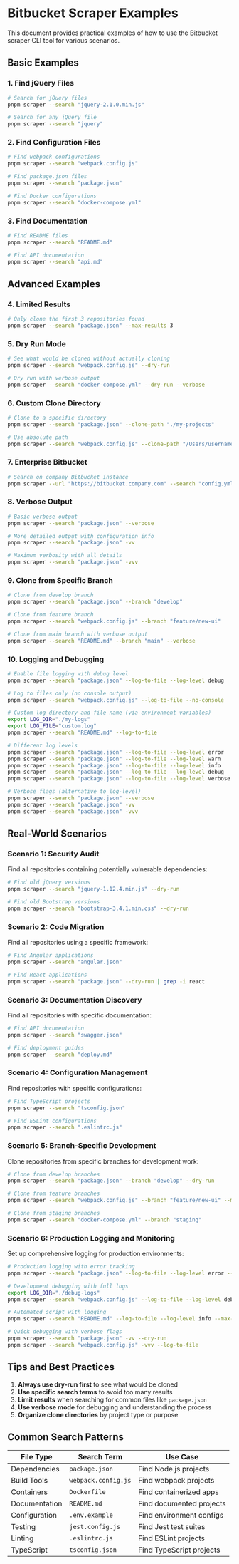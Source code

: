 # Bitbucket Scraper Examples

This document provides practical examples of how to use the Bitbucket scraper CLI tool for various scenarios.

## Basic Examples

### 1. Find jQuery Files
```bash
# Search for jQuery files
pnpm scraper --search "jquery-2.1.0.min.js"

# Search for any jQuery file
pnpm scraper --search "jquery"
```

### 2. Find Configuration Files
```bash
# Find webpack configurations
pnpm scraper --search "webpack.config.js"

# Find package.json files
pnpm scraper --search "package.json"

# Find Docker configurations
pnpm scraper --search "docker-compose.yml"
```

### 3. Find Documentation
```bash
# Find README files
pnpm scraper --search "README.md"

# Find API documentation
pnpm scraper --search "api.md"
```

## Advanced Examples

### 4. Limited Results
```bash
# Only clone the first 3 repositories found
pnpm scraper --search "package.json" --max-results 3
```

### 5. Dry Run Mode
```bash
# See what would be cloned without actually cloning
pnpm scraper --search "webpack.config.js" --dry-run

# Dry run with verbose output
pnpm scraper --search "docker-compose.yml" --dry-run --verbose
```

### 6. Custom Clone Directory
```bash
# Clone to a specific directory
pnpm scraper --search "package.json" --clone-path "./my-projects"

# Use absolute path
pnpm scraper --search "webpack.config.js" --clone-path "/Users/username/projects"
```

### 7. Enterprise Bitbucket
```bash
# Search on company Bitbucket instance
pnpm scraper --url "https://bitbucket.company.com" --search "config.yml"
```

### 8. Verbose Output
```bash
# Basic verbose output
pnpm scraper --search "package.json" --verbose

# More detailed output with configuration info
pnpm scraper --search "package.json" -vv

# Maximum verbosity with all details
pnpm scraper --search "package.json" -vvv
```

### 9. Clone from Specific Branch
```bash
# Clone from develop branch
pnpm scraper --search "package.json" --branch "develop"

# Clone from feature branch
pnpm scraper --search "webpack.config.js" --branch "feature/new-ui"

# Clone from main branch with verbose output
pnpm scraper --search "README.md" --branch "main" --verbose
```

### 10. Logging and Debugging
```bash
# Enable file logging with debug level
pnpm scraper --search "package.json" --log-to-file --log-level debug

# Log to files only (no console output)
pnpm scraper --search "webpack.config.js" --log-to-file --no-console

# Custom log directory and file name (via environment variables)
export LOG_DIR="./my-logs"
export LOG_FILE="custom.log"
pnpm scraper --search "README.md" --log-to-file

# Different log levels
pnpm scraper --search "package.json" --log-to-file --log-level error    # Only errors
pnpm scraper --search "package.json" --log-to-file --log-level warn     # Warnings and errors
pnpm scraper --search "package.json" --log-to-file --log-level info     # Info, warnings, and errors
pnpm scraper --search "package.json" --log-to-file --log-level debug    # Debug, info, warnings, and errors
pnpm scraper --search "package.json" --log-to-file --log-level verbose  # All log levels

# Verbose flags (alternative to log-level)
pnpm scraper --search "package.json" --verbose                          # Basic verbose
pnpm scraper --search "package.json" -vv                                # Debug level
pnpm scraper --search "package.json" -vvv                               # Maximum verbosity
```

## Real-World Scenarios

### Scenario 1: Security Audit
Find all repositories containing potentially vulnerable dependencies:
```bash
# Find old jQuery versions
pnpm scraper --search "jquery-1.12.4.min.js" --dry-run

# Find old Bootstrap versions
pnpm scraper --search "bootstrap-3.4.1.min.css" --dry-run
```

### Scenario 2: Code Migration
Find all repositories using a specific framework:
```bash
# Find Angular applications
pnpm scraper --search "angular.json"

# Find React applications
pnpm scraper --search "package.json" --dry-run | grep -i react
```

### Scenario 3: Documentation Discovery
Find all repositories with specific documentation:
```bash
# Find API documentation
pnpm scraper --search "swagger.json"

# Find deployment guides
pnpm scraper --search "deploy.md"
```

### Scenario 4: Configuration Management
Find repositories with specific configurations:
```bash
# Find TypeScript projects
pnpm scraper --search "tsconfig.json"

# Find ESLint configurations
pnpm scraper --search ".eslintrc.js"
```

### Scenario 5: Branch-Specific Development
Clone repositories from specific branches for development work:
```bash
# Clone from develop branches
pnpm scraper --search "package.json" --branch "develop" --dry-run

# Clone from feature branches
pnpm scraper --search "webpack.config.js" --branch "feature/new-ui" --max-results 3

# Clone from staging branches
pnpm scraper --search "docker-compose.yml" --branch "staging"
```

### Scenario 6: Production Logging and Monitoring
Set up comprehensive logging for production environments:
```bash
# Production logging with error tracking
pnpm scraper --search "package.json" --log-to-file --log-level error --no-console

# Development debugging with full logs
export LOG_DIR="./debug-logs"
pnpm scraper --search "webpack.config.js" --log-to-file --log-level debug

# Automated script with logging
pnpm scraper --search "README.md" --log-to-file --log-level info --max-results 10

# Quick debugging with verbose flags
pnpm scraper --search "package.json" -vv --dry-run
pnpm scraper --search "webpack.config.js" -vvv --log-to-file
```

## Tips and Best Practices

1. **Always use dry-run first** to see what would be cloned
2. **Use specific search terms** to avoid too many results
3. **Limit results** when searching for common files like `package.json`
4. **Use verbose mode** for debugging and understanding the process
5. **Organize clone directories** by project type or purpose

## Common Search Patterns

| File Type     | Search Term         | Use Case                 |
| ------------- | ------------------- | ------------------------ |
| Dependencies  | `package.json`      | Find Node.js projects    |
| Build Tools   | `webpack.config.js` | Find webpack projects    |
| Containers    | `Dockerfile`        | Find containerized apps  |
| Documentation | `README.md`         | Find documented projects |
| Configuration | `.env.example`      | Find environment configs |
| Testing       | `jest.config.js`    | Find Jest test suites    |
| Linting       | `.eslintrc.js`      | Find ESLint projects     |
| TypeScript    | `tsconfig.json`     | Find TypeScript projects |